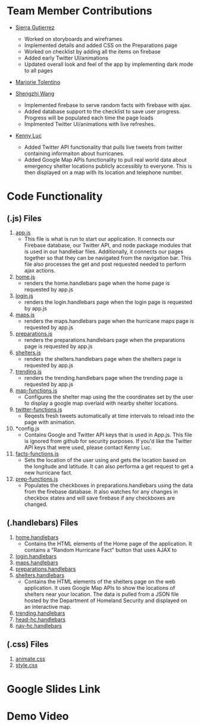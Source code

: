 # Team Member Contributions
* [Sierra Gutierrez](https://github.com/sierracaitlin)<br />
   * Worked on storyboards and wireframes
   * Implemented details and added CSS on the Preparations page
   * Worked on checklist by adding all the items on firebase
   * Added early Twitter UI/animations
   * Updated overall look and feel of the app by implementing dark mode to all pages
* [Marjorie Tolentino](https://github.com/marj-nt)<br />

* [Shengzhi Wang](https://github.com/ShengzhiW)<br />
    * Implemented firebase to serve random facts with firebase with ajax.
    * Added database support to the checklist to save user progress. Progress will be populated each time the page loads 
    * Implmented Twitter UI/animations with live refreshes.

* [Kenny Luc](https://github.com/kennyyluc)<br />
    * Added Twitter API functionality that pulls live tweets from twitter containing informaiton about hurricanes.
    * Added Google Map APIs functionality to pull real world data about emergency shelter locations publicly accessibly to everyone. This is then displayed on a map with its location and telephone number.

# Code Functionality 
## (.js) Files
1. [app.js](app.js)
      * This file is what is run to start our application. It connects our Firebase database, our Twitter API, and node package modules that is used in our handlebar files. Additionally, it connects our pages together so that they can be navigated from the navigation bar. This file also processes the get and post requested needed to perform ajax actions. 
2. [home.js](routes/home.js)
      * renders the home.handlebars page when the home page is requested by app.js
3. [login.js](routes/login.js)
      * renders the login.handlebars page when the login page is requested by app.js
4. [maps.js](routes/maps.js)
      * renders the maps.handlebars page when the hurricane maps page is requested by app.js
5. [preparations.js](routes/preparations.js)
      * renders the preparations.handlebars page when the preparations page is requested by app.js
6. [shelters.js](routes/shelters.js)
      * renders the shelters.handlebars page when the shelters page is requested by app.js
7. [trending.js](routes/trending.js)
      * renders the trending.handlebars page when the trending page is requested by app.js
8. [map-functions.js](public/script/map-functions.js)
      * Configures the shelter map using the the coordinates set by the user to display a google map overlaid with nearby shelter locations.
9. [twitter-functions.js](public/script/twitter-functions.js)
      * Reqests fresh tweets automatically at time intervals to reload into the page with animation.
10. *config.js
      * Contains Google and Twitter API keys that is used in App.js. This file is ignored from github for security purposes. If you'd like the Twitter API keys that were used, please contact Kenny Luc.
11. [facts-functions.js](public/script/facts-functions.js)
      * Sets the location of the user using and gets the location based on the longitude and latitude. It can also performa a get request to get a new hurricane fact.
12. [prep-functions.js](public/script/prep-functions.js)
      * Populates the checkboxes in preparations.handlebars using the data from the firebase database. It also watches for any changes in checkbox states and will save firebase if any checkboxes are changed.

## (.handlebars) Files
1. [home.handlebars](views/home.handlebars)
   * Contains the HTML elements of the Home page of the application. It contains a "Random Hurricane Fact" button that uses AJAX to
2. [login.handlebars](views/login.handlebars)
3. [maps.handlebars](views/maps.handlebars)
4. [preparations.handlebars](views/preparations.handlebars)
5. [shelters.handlebars](views/shelters.handlebars)
    * Contains the HTML elements of the shelters page on the web application. It uses Google Map APIs to show the locations of shelters near your location. The data is pulled from a JSON file hosted by the Department of Homeland Security and displayed on an interactive map.
6. [trending.handlebars](views/trending.handlebars)
7. [head-hc.handlebars](views/partials/head-hc.handlebars)
8. [nav-hc.handlebars](views/partials/nav-hc.handlebars)

## (.css) Files
1. [animate.css](public/stylesheets/animate.css)
2. [style.css](public/stylesheets/style.css)

# Google Slides Link

# Demo Video
